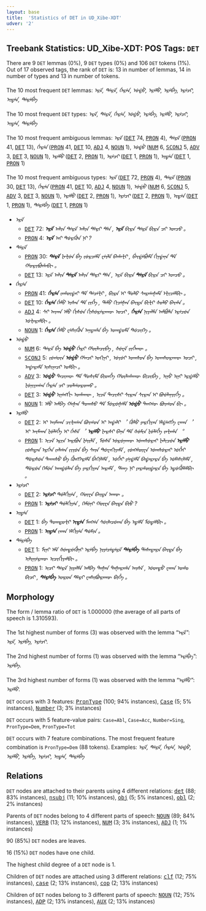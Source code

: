 ```yaml
---
layout: base
title:  'Statistics of DET in UD_Xibe-XDT'
udver: '2'
---
```


## Treebank Statistics: UD_Xibe-XDT: POS Tags: `DET`

There are 9 `DET` lemmas (0%), 9 `DET` types (0%) and 106 `DET` tokens (1%).
Out of 17 observed tags, the rank of `DET` is: 13 in number of lemmas, 14 in number of types and 13 in number of tokens.

The 10 most frequent `DET` lemmas: <em>ᡝᠷᡝ, ᡨᡝᠷᡝ, ᡤᡝᠷᡝᠨ, ᡠᡩᡠ, ᡝᠷᡝᠮᡠ, ᡝᠷᡝᠪᡝ, ᡝᠷᡝᠴᡞ, ᡝᡞᡨᡝᠨ, ᡨᡝᠷᡝᠪᡝ</em>

The 10 most frequent `DET` types:  <em>ᡝᠷᡝ, ᡨᡝᠷᡝ, ᡤᡝᠷᡝᠨ, ᡠᡩᡠ, ᡝᠷᡝᠪᡝ, ᡝᠷᡝᠮᡠ, ᡝᠷᡝᠴᡞ, ᡝᡞᡨᡝᠨ, ᡨᡝᠷᡝᠪᡝ</em>

The 10 most frequent ambiguous lemmas: <em>ᡝᠷᡝ</em> (<tt><a href="sjo_xdt-pos-DET.html">DET</a></tt> 74, <tt><a href="sjo_xdt-pos-PRON.html">PRON</a></tt> 4), <em>ᡨᡝᠷᡝ</em> (<tt><a href="sjo_xdt-pos-PRON.html">PRON</a></tt> 41, <tt><a href="sjo_xdt-pos-DET.html">DET</a></tt> 13), <em>ᡤᡝᠷᡝᠨ</em> (<tt><a href="sjo_xdt-pos-PRON.html">PRON</a></tt> 41, <tt><a href="sjo_xdt-pos-DET.html">DET</a></tt> 10, <tt><a href="sjo_xdt-pos-ADJ.html">ADJ</a></tt> 4, <tt><a href="sjo_xdt-pos-NOUN.html">NOUN</a></tt> 1), <em>ᡠᡩᡠ</em> (<tt><a href="sjo_xdt-pos-NUM.html">NUM</a></tt> 6, <tt><a href="sjo_xdt-pos-SCONJ.html">SCONJ</a></tt> 5, <tt><a href="sjo_xdt-pos-ADV.html">ADV</a></tt> 3, <tt><a href="sjo_xdt-pos-DET.html">DET</a></tt> 3, <tt><a href="sjo_xdt-pos-NOUN.html">NOUN</a></tt> 1), <em>ᡝᠷᡝᠮᡠ</em> (<tt><a href="sjo_xdt-pos-DET.html">DET</a></tt> 2, <tt><a href="sjo_xdt-pos-PRON.html">PRON</a></tt> 1), <em>ᡝᠷᡝᠴᡞ</em> (<tt><a href="sjo_xdt-pos-DET.html">DET</a></tt> 1, <tt><a href="sjo_xdt-pos-PRON.html">PRON</a></tt> 1), <em>ᡝᡞᡨᡝᠨ</em> (<tt><a href="sjo_xdt-pos-DET.html">DET</a></tt> 1, <tt><a href="sjo_xdt-pos-PRON.html">PRON</a></tt> 1)

The 10 most frequent ambiguous types:  <em>ᡝᠷᡝ</em> (<tt><a href="sjo_xdt-pos-DET.html">DET</a></tt> 72, <tt><a href="sjo_xdt-pos-PRON.html">PRON</a></tt> 4), <em>ᡨᡝᠷᡝ</em> (<tt><a href="sjo_xdt-pos-PRON.html">PRON</a></tt> 30, <tt><a href="sjo_xdt-pos-DET.html">DET</a></tt> 13), <em>ᡤᡝᠷᡝᠨ</em> (<tt><a href="sjo_xdt-pos-PRON.html">PRON</a></tt> 41, <tt><a href="sjo_xdt-pos-DET.html">DET</a></tt> 10, <tt><a href="sjo_xdt-pos-ADJ.html">ADJ</a></tt> 4, <tt><a href="sjo_xdt-pos-NOUN.html">NOUN</a></tt> 1), <em>ᡠᡩᡠ</em> (<tt><a href="sjo_xdt-pos-NUM.html">NUM</a></tt> 6, <tt><a href="sjo_xdt-pos-SCONJ.html">SCONJ</a></tt> 5, <tt><a href="sjo_xdt-pos-ADV.html">ADV</a></tt> 3, <tt><a href="sjo_xdt-pos-DET.html">DET</a></tt> 3, <tt><a href="sjo_xdt-pos-NOUN.html">NOUN</a></tt> 1), <em>ᡝᠷᡝᠮᡠ</em> (<tt><a href="sjo_xdt-pos-DET.html">DET</a></tt> 2, <tt><a href="sjo_xdt-pos-PRON.html">PRON</a></tt> 1), <em>ᡝᠷᡝᠴᡞ</em> (<tt><a href="sjo_xdt-pos-DET.html">DET</a></tt> 2, <tt><a href="sjo_xdt-pos-PRON.html">PRON</a></tt> 1), <em>ᡝᡞᡨᡝᠨ</em> (<tt><a href="sjo_xdt-pos-DET.html">DET</a></tt> 1, <tt><a href="sjo_xdt-pos-PRON.html">PRON</a></tt> 1), <em>ᡨᡝᠷᡝᠪᡝ</em> (<tt><a href="sjo_xdt-pos-DET.html">DET</a></tt> 1, <tt><a href="sjo_xdt-pos-PRON.html">PRON</a></tt> 1)


* <em>ᡝᠷᡝ</em>
  * <tt><a href="sjo_xdt-pos-DET.html">DET</a></tt> 72: <em><b>ᡝᠷᡝ</b> ᠠᠯᡞᠨ ᡨᡝᠷᡝ ᠠᠯᡞᠨ ᡩᡝᠷᡞ ᡩᡝᠨ , <b>ᡝᠷᡝ</b> ᠪᡞᠷᠠ ᡨᡝᠷᡝ ᠪᡞᠷᠠ ᠴᡞ ᠣᠨᠴᠣ 。</em>
  * <tt><a href="sjo_xdt-pos-PRON.html">PRON</a></tt> 4: <em><b>ᡝᠷᡝ</b> ᠠᡞ ᡨᡠᠷᡤᡠᠨ ᠨᡞ ?</em>
* <em>ᡨᡝᠷᡝ</em>
  * <tt><a href="sjo_xdt-pos-PRON.html">PRON</a></tt> 30: <em><b>ᡨᡝᠷᡝ</b> ᡫᠠᡫᡠᠨ ᠪᡝ ᡪᡠᠷᠴᡝᠮᡝ ᠸᡝᡞᠯᡝ ᠪᠠᡥᠠᡫᡞ , ᠪᡝᡞᡩᡝᠪᡠᠮᡝ ᡤᡞᠨᡩᠠᠨᠠ ᡩᡝ ᡥᠣᠷᡞᠪᡠᡥᠠᠪᡞ 。</em>
  * <tt><a href="sjo_xdt-pos-DET.html">DET</a></tt> 13: <em>ᡝᠷᡝ ᠠᠯᡞᠨ <b>ᡨᡝᠷᡝ</b> ᠠᠯᡞᠨ ᡩᡝᠷᡞ ᡩᡝᠨ , ᡝᠷᡝ ᠪᡞᠷᠠ <b>ᡨᡝᠷᡝ</b> ᠪᡞᠷᠠ ᠴᡞ ᠣᠨᠴᠣ 。</em>
* <em>ᡤᡝᠷᡝᠨ</em>
  * <tt><a href="sjo_xdt-pos-PRON.html">PRON</a></tt> 41: <em><b>ᡤᡝᠷᡝᠨ</b> ᡪᠠᡥᡡᡩᠠᡞ ᡩᡝ ᡨᡝᠴᡝᡫᡞ , ᠪᡞᠷᠠ ᡞ ᡩᠣᠯᠣ ᠰᠠᠷᡤᠠᡧᠠᠮᡝ ᡝᡫᡞᠴᡝᠮᠪᡞ 。</em>
  * <tt><a href="sjo_xdt-pos-DET.html">DET</a></tt> 10: <em><b>ᡤᡝᠷᡝᠨ</b> ᡤᡝᠮᡠ ᡞᠰᠠᠨ ᡩᡝ ᡪᡞᡥᡝ , ᡩᠠᠮᡠ ᡣᡞᠴᡝᡧᠠᠨ ᠪᠠᡞᡨᠠ ᠪᡞᡫᡞ ᡧᠣᠯᠣ ᠪᠠᡞᡥᠠ 。</em>
  * <tt><a href="sjo_xdt-pos-ADJ.html">ADJ</a></tt> 4: <em>ᠰᡞ ᠠᡞᡣᠠ ᡝᠮᡠ ᡤᡞᠰᡠᠨ ᡤᡞᠰᡠᠷᡝᠷᠠᡣᡡ ᠣᠴᡞ , <b>ᡤᡝᠷᡝᠨ</b> ᠨᡞᠶᠠᠯᠮᠠ ᠠᠮᠪᡠᠯᠠ ᡝᠷᡝᠴᡠᠨ ᡠᡫᠠᠷᠠᠮᠪᡞ 。</em>
  * <tt><a href="sjo_xdt-pos-NOUN.html">NOUN</a></tt> 1: <em><b>ᡤᡝᠷᡝᠨ</b> ᡤᡝᠮᡠ ᠸᡝᠰᡞᡥᡠᠨ ᠠᠨᡨᠠᡥᠠ ᠪᡝ ᠣᡣᡩᠣᠮᡝ ᡨᡠᠴᡞᡣᡝ 。</em>
* <em>ᡠᡩᡠ</em>
  * <tt><a href="sjo_xdt-pos-NUM.html">NUM</a></tt> 6: <em>ᡨᡝᠷᡝ ᠪᡝ <b>ᡠᡩᡠ</b> ᡤᡝᠷᡞ ᡥᡡᠯᠠᠴᡞᠪᡝ , ᡧᡠᠸᡝ ᡪᡞᡥᡝᡣᡡ 。</em>
  * <tt><a href="sjo_xdt-pos-SCONJ.html">SCONJ</a></tt> 5: <em>ᡪᡠᡤᡡᠨ <b>ᡠᡩᡠ</b> ᡥᠠᠨᠴᡞ ᠣᡣᡞᠨᡞ , ᡠᡪᡠᡞ ᠣᡣᠰᠣᠨ ᠪᡝ ᠣᡣᠰᠣᠷᠠᡣᡡ ᠣᠴᡞ , ᠠᡩᠠᠷᠠᠮᡝ ᡞᠰᡞᠨᠠᠴᡞ ᠣᠮᠪᡞ 。</em>
  * <tt><a href="sjo_xdt-pos-ADV.html">ADV</a></tt> 3: <em><b>ᡠᡩᡠ</b> ᡨᠠᠴᡞᡣᡡ ᡩᡝ ᡩᠣᠰᡞᠮᡝ ᠪᡞᡨᡥᡝ ᡥᡡᠯᠠᡥᠠᡣᡡ ᠪᡞᠴᡞᠪᡝ , ᡞᠨᡠ ᡞᠨᡞ ᡝᠷᡩᡝᠮᡠ ᡫᡠᠨᡞᠶᠠᡤᠠᠨ ᡤᡝᠷᡝᠨ ᠴᡞ ᠴᠣᠯᡤᠣᠷᠣᡣᠣ 。</em>
  * <tt><a href="sjo_xdt-pos-DET.html">DET</a></tt> 3: <em><b>ᡠᡩᡠ</b> ᡞᠨᡝᡢᡤᡞ ᠣᡥᠠᡣᡡ , ᡞᠴᡝ ᡨᠠᠴᡞᠰᡞ ᠰᡞᠷᠠᠨ ᠰᡞᠷᠠᠨ ᡞ ᠪᠣᡠᠯᠠᠨᡪᡞᡥᡝ 。</em>
  * <tt><a href="sjo_xdt-pos-NOUN.html">NOUN</a></tt> 1: <em>ᡝᠮᡠ ᠠᠮᠪᠠ ᡤᠠᡧᠠᠨ ᡨᠣᡣᠰᠣ ᡩᡝ ᠮᡠᠷᡠᡧᡝᠮᡝ <b>ᡠᡩᡠ</b> ᡨᠠᡢᡤᡡ ᠪᠣᡞᡤᠣᠨ ᠪᡞ 。</em>
* <em>ᡝᠷᡝᠮᡠ</em>
  * <tt><a href="sjo_xdt-pos-DET.html">DET</a></tt> 2: <em>ᡞ ᠠᡞᠮᠠᡣᠠ ᠴᡞᡫᠠᡤᠠᠨ ᠪᠣᡞᡤᠣᠨ ᡞ᠋ ᠠᡩᠠᠯᡞ ︐ ᡤᡠᠯᡠ ᠶᠠᠷᡤᡞᠶᠠᠨ ᡝᠯᡩᡝᡢᡤᡝ ᠸᠠᡣᠠ ︐ ᡞ ᠠᡞᠮᠠᡣᠠ ᡫᡠᠯᡝᡥᡝ ᡞ᠋ ᡤᡝᠰᡝ ︐ <b>ᡝᠷᡝᠮᡠ</b> ᡫᠠᠷᠰᡞ ᠪᠠᠨᠠ ᡩᡝ ᡧᡠᠮᡞᠨ ᡫᡠᠯᡝᡥᡝ ᡪᠠᡫᠠᡥᠠ ︒</em>
  * <tt><a href="sjo_xdt-pos-PRON.html">PRON</a></tt> 1: <em>ᡞᠴᡝ ᡝᠷᡞᠨ ᠠᠷᠪᡠᠨ ᡫᡝᡪᡞᠯᡝ , ᠮᡠᠰᡝ ᡠᠷᡠᠨᠠᡣᡡ ᡠᡣᠰᡠᠷᠠᡞ ᡫᠠᠯᡞᠴᡠᠨ <b>ᡝᠷᡝᠮᡠ</b> ᡪᡠᠰᡨᠠᠨ ᡝᠷᡤᡝᠨ ᡪᠠᠯᡤᠠᠨ ᡪᡞᡪᡠᠨ ᠪᡝ ᠰᠠᡞᠨ ᡨᡠᠸᠠᡣᡞᠶᠠᠮᡝ , ᡪᡠᡢᡥᡡᠸᠠ ᡠᡣᠰᡠᠷᠠᡞ ᡠᡥᡝᡞ ᡩᡠᠷᠰᡠᠨ ᡨᠠᡣᠠᠰᡠ ᠪᡝ ᡥᡠᡢᡣᡝᠷᡝᠮᡝ ᠪᡝᡣᡞᠯᡝᠮᡝ , ᡠᡥᡝᡞ ᠶᡝᠨᡩᡝᠮᡝ ᠪᠠᡩᠠᠷᠠᠷᠠ ᠪᡝ ᡠᠮᡝᠰᡞᠯᡝᠮᡝ , ᡩᡠᠷᡠᠨ ᡣᡝᠮᡠᠨ ᠠᡣᡩᡠᠯᠠᠨ ᠪᡝ ᠶᠠᠷᡤᡞᠶᠠᠨ ᠠᠷᠠᠮᡝ , ᡩᠠᡢ ᠨᡞ ᠶᠠᠷᡥᡡᡩᠠᠷᠠ ᠪᡝ ᡝᡨᡠᡥᡠᠯᡝᠮᠪᡞ 。</em>
* <em>ᡝᠷᡝᠴᡞ</em>
  * <tt><a href="sjo_xdt-pos-DET.html">DET</a></tt> 2: <em><b>ᡝᠷᡝᠴᡞ</b> ᡨᡠᠯᡤᡞᠶᡝᠨ , ᡤᡡᠸᠠ ᠪᠠᡞᡨᠠ ᠠᡣᡡ 。</em>
  * <tt><a href="sjo_xdt-pos-PRON.html">PRON</a></tt> 1: <em><b>ᡝᠷᡝᠴᡞ</b> ᡨᡠᠯᡤᡞᠶᡝᠨ , ᡣᡝᠮᡠᠨᡞ ᡤᡡᠸᠠ ᠪᠠᡞᡨᠠ ᠪᡞᡠ ?</em>
* <em>ᡝᡞᡨᡝᠨ</em>
  * <tt><a href="sjo_xdt-pos-DET.html">DET</a></tt> 1: <em>ᠪᡝ ᡨᠣᡣᡨᠣᡫᡞ <b>ᡝᡞᡨᡝᠨ</b> ᠮᠠᡢᡤᠠ ᠰᡠᡞᠯᠠᠴᡠᡣᠠ ᠪᡝ ᡝᡨᡝᠮᡝ ᠮᡠᡨᡝᠮᠪᡞ 。</em>
  * <tt><a href="sjo_xdt-pos-PRON.html">PRON</a></tt> 1: <em><b>ᡝᡞᡨᡝᠨ</b> ᡪᠠᡣᠠ ᡝᠯᡤᡞᠶᡝᠨ ᡨᡠᠮᡞᠨ 。</em>
* <em>ᡨᡝᠷᡝᠪᡝ</em>
  * <tt><a href="sjo_xdt-pos-DET.html">DET</a></tt> 1: <em>ᠮᡞᠨᡞ ᡝᠮᡝ ᡧᡠᠠᡨᡠᡥᡠᠨᡞ ᡝᠷᡝᠪᡝ ᠨᡞᠶᡝᠴᡝᡨᡝᠷᡝ <b>ᡨᡝᠷᡝᠪᡝ</b> ᡩᠠᠰᠠᡨᠠᠷᠠ ᠪᠠᡞᡨᠠ ᠪᡝ ᡞᠯᡞᠨᡪᡝᠷᡣᡡ ᡞᠴᡞᡥᡞᠶᠠᠮᠪᡞ 。</em>
  * <tt><a href="sjo_xdt-pos-PRON.html">PRON</a></tt> 1: <em>ᡝᡞᠴᡞ ᡨᡝᠷᡝ ᠨᡞᠶᠠᠯᠮᠠ ᠠᠮᠪᠠ ᡨᠠᡧᠠᠨ ᡨᠠᡧᠠᠷᠠᡥᠠ ᠠᡞᠰᡝ , ᡠᡨᡨᡠ ᠸᠠᡣᠠ ᠣᡥᠣ ᠪᡞᠴᡞ , <b>ᡨᡝᠷᡝᠪᡝ</b> ᠣᠷᠣᠨ ᡩᡝᠷᡞ ᠸᠠᠰᡞᠪᡠᠷᠠᡣᡡ ᠪᡞᡥᡝ 。</em>

## Morphology

The form / lemma ratio of `DET` is 1.000000 (the average of all parts of speech is 1.310593).

The 1st highest number of forms (3) was observed with the lemma “ᡝᠷᡝ”: <em>ᡝᠷᡝ, ᡝᠷᡝᠪᡝ, ᡝᠷᡝᠴᡞ</em>.

The 2nd highest number of forms (1) was observed with the lemma “ᡝᠷᡝᠪᡝ”: <em>ᡝᠷᡝᠪᡝ</em>.

The 3rd highest number of forms (1) was observed with the lemma “ᡝᠷᡝᠮᡠ”: <em>ᡝᠷᡝᠮᡠ</em>.

`DET` occurs with 3 features: <tt><a href="sjo_xdt-feat-PronType.html">PronType</a></tt> (100; 94% instances), <tt><a href="sjo_xdt-feat-Case.html">Case</a></tt> (5; 5% instances), <tt><a href="sjo_xdt-feat-Number.html">Number</a></tt> (3; 3% instances)

`DET` occurs with 5 feature-value pairs: `Case=Abl`, `Case=Acc`, `Number=Sing`, `PronType=Dem`, `PronType=Tot`

`DET` occurs with 7 feature combinations.
The most frequent feature combination is `PronType=Dem` (88 tokens).
Examples: <em>ᡝᠷᡝ, ᡨᡝᠷᡝ, ᡤᡝᠷᡝᠨ, ᡠᡩᡠ, ᡝᠷᡝᠮᡠ, ᡝᠷᡝᠪᡝ, ᡝᠷᡝᠴᡞ, ᡝᡞᡨᡝᠨ, ᡨᡝᠷᡝᠪᡝ</em>


## Relations

`DET` nodes are attached to their parents using 4 different relations: <tt><a href="sjo_xdt-dep-det.html">det</a></tt> (88; 83% instances), <tt><a href="sjo_xdt-dep-nsubj.html">nsubj</a></tt> (11; 10% instances), <tt><a href="sjo_xdt-dep-obj.html">obj</a></tt> (5; 5% instances), <tt><a href="sjo_xdt-dep-obl.html">obl</a></tt> (2; 2% instances)

Parents of `DET` nodes belong to 4 different parts of speech: <tt><a href="sjo_xdt-pos-NOUN.html">NOUN</a></tt> (89; 84% instances), <tt><a href="sjo_xdt-pos-VERB.html">VERB</a></tt> (13; 12% instances), <tt><a href="sjo_xdt-pos-NUM.html">NUM</a></tt> (3; 3% instances), <tt><a href="sjo_xdt-pos-ADJ.html">ADJ</a></tt> (1; 1% instances)

90 (85%) `DET` nodes are leaves.

16 (15%) `DET` nodes have one child.

The highest child degree of a `DET` node is 1.

Children of `DET` nodes are attached using 3 different relations: <tt><a href="sjo_xdt-dep-clf.html">clf</a></tt> (12; 75% instances), <tt><a href="sjo_xdt-dep-case.html">case</a></tt> (2; 13% instances), <tt><a href="sjo_xdt-dep-cop.html">cop</a></tt> (2; 13% instances)

Children of `DET` nodes belong to 3 different parts of speech: <tt><a href="sjo_xdt-pos-NOUN.html">NOUN</a></tt> (12; 75% instances), <tt><a href="sjo_xdt-pos-ADP.html">ADP</a></tt> (2; 13% instances), <tt><a href="sjo_xdt-pos-AUX.html">AUX</a></tt> (2; 13% instances)

